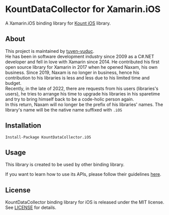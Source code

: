 # KountDataCollector for Xamarin.iOS

A Xamarin.iOS binding library for [Kount iOS](https://github.com/Kount/kount-ios-sdk) library.

## About
This project is maintained by [tuyen-vuduc](https://github.com/tuyen-vuduc).<br>
He has been in software development industry since 2009 as a C#.NET developer and fell in love with Xamarin since 2014. He contributed his first open source library for Xamarin in 2017 when he opened Naxam, his own business.
Since 2019, Naxam is no longer in business, hence his contribution to his libraries is less and less due to his limited time and budget.
<br>
Recently, in the late of 2022, there are requests from his users (libraries's users), he tries to arrange his time to upgrade his libraries in his sparetime and try to bring himself back to be a code-holic person again. 
<br>
In this return, Naxam will no longer be the prefix of his libraries' names. The library's name will be the native name suffixed with `.iOS`

## Installation

```
Install-Package KountDataCollector.iOS
```

## Usage

This library is created to be used by other binding library.

If you want to learn how to use its APIs, please follow their guidelines [here](https://github.com/Kount/kount-ios-sdk/blob/master/README.md).

## License

KountDataCollector binding library for iOS is released under the MIT license.
See [LICENSE](./LICENSE) for details.